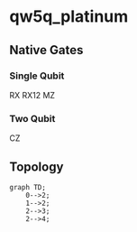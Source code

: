 # qw5q_platinum

## Native Gates
### Single Qubit
RX  RX12  MZ
### Two Qubit
CZ
## Topology

```mermaid
graph TD;
    0-->2;
    1-->2;
    2-->3;
    2-->4;
```
